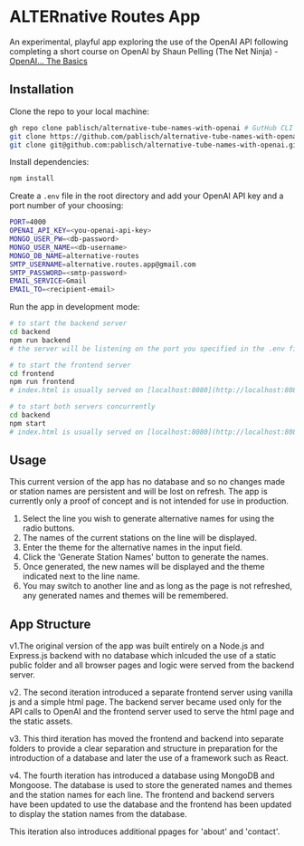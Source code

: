 # ALTERnative Routes App

An experimental, playful app exploring the use of the OpenAI API following completing a short course on OpenAI by Shaun Pelling (The Net Ninja) - [OpenAI... The Basics](https://www.youtube.com/playlist?list=PL4cUxeGkcC9ipdXMDVcGimIVMG_Z6-Vsu)

## Installation

Clone the repo to your local machine:
```bash
gh repo clone pablisch/alternative-tube-names-with-openai # GutHub CLI
git clone https://github.com/pablisch/alternative-tube-names-with-openai.git # HTTPS
git clone git@github.com:pablisch/alternative-tube-names-with-openai.git # SSH
```
Install dependencies:
```bash
npm install
```
Create a `.env` file in the root directory and add your OpenAI API key and a port number of your choosing:
```bash
PORT=4000
OPENAI_API_KEY=<you-openai-api-key>
MONGO_USER_PW=<db-password>
MONGO_USER_NAME=<db-username>
MONGO_DB_NAME=alternative-routes
SMTP_USERNAME=alternative.routes.app@gmail.com
SMTP_PASSWORD=<smtp-password>
EMAIL_SERVICE=Gmail
EMAIL_TO=<recipient-email>
```
Run the app in development mode:
```bash
# to start the backend server
cd backend
npm run backend 
# the server will be listening on the port you specified in the .env file or 4000 by default
```
```bash
# to start the frontend server
cd frontend
npm run frontend 
# index.html is usually served on [localhost:8080](http://localhost:8080)
```
```bash
# to start both servers concurrently
cd backend
npm start
# index.html is usually served on [localhost:8080](http://localhost:8080)
```

## Usage
This current version of the app has no database and so no changes made or station names are persistent and will be lost on refresh. The app is currently only a proof of concept and is not intended for use in production.

1. Select the line you wish to generate alternative names for using the radio buttons.
2. The names of the current stations on the line will be displayed.
3. Enter the theme for the alternative names in the input field.
4. Click the 'Generate Station Names' button to generate the names.
5. Once generated, the new names will be displayed and the theme indicated next to the line name.
6. You may switch to another line and as long as the page is not refreshed, any generated names and themes will be remembered.

## App Structure
v1.The original version of the app was built entirely on a Node.js and Express.js backend with no database which inlcuded the use of a static public folder and all browser pages and logic were served from the backend server.

v2. The second iteration introduced a separate frontend server using vanilla js and a simple html page. The backend server became used only for the API calls to OpenAI and the frontend server used to serve the html page and the static assets.

v3. This third iteration has moved the frontend and backend into separate folders to provide a clear separation and structure in preparation for the introduction of a database and later the use of a framework such as React.

v4. The fourth iteration has introduced a database using MongoDB and Mongoose. The database is used to store the generated names and themes and the station names for each line. The frontend and backend servers have been updated to use the database and the frontend has been updated to display the station names from the database.

This iteration also introduces additional ppages for 'about' and 'contact'.